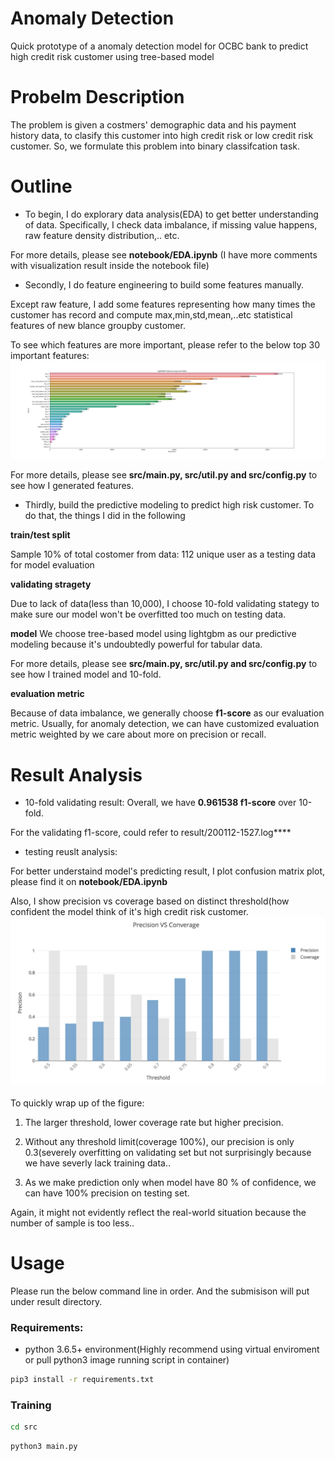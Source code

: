 # Anomaly Detection
Quick prototype of a anomaly detection model for OCBC bank to predict high credit risk customer using tree-based model

# Probelm Description

The problem is given a costmers' demographic data and his payment history data, to clasify this customer into high credit risk
or low credit risk customer.
So, we formulate this problem into binary classifcation task.

# Outline

- To begin, I do explorary data analysis(EDA) to get better understanding of data. 
Specifically, I check data imbalance, if missing value happens, raw feature density distribution,.. etc.

For more details, please see **notebook/EDA.ipynb** (I have more comments with visualization result inside the notebook file) 

- Secondly, I do feature engineering to build some features manually.

Except raw feature, I add some features representing how many times the customer has record and compute
max,min,std,mean,..etc statistical features of new blance groupby customer.

To see which features are more important, please refer to the below top 30 important features:
![td-lstm](asset/lgbm_importances.png)

For more details, please see **src/main.py, src/util.py and src/config.py** to see how I generated features.

- Thirdly, build the predictive modeling to predict high risk customer. To do that, the things I did in the following

**train/test split**

Sample 10% of total costomer from data: 112 unique user as a testing data for model evaluation

**validating stragety**

Due to lack of data(less than 10,000), I choose 10-fold validating stategy to make sure our model 
won't be overfitted too much on testing data.

**model**
We choose tree-based model using lightgbm as our predictive modeling because it's undoubtedly powerful for tabular data.

For more details, please see **src/main.py, src/util.py and src/config.py** to see how I trained model and 10-fold.

**evaluation metric**

Because of data imbalance, we generally choose **f1-score** as our evaluation metric. Usually, for anomaly detection,
we can have customized evaluation metric weighted by we care about more on precision or recall.

# Result Analysis

- 10-fold validating result:
  Overall, we have **0.961538 f1-score** over 10-fold.
  
For the validating f1-score, could refer to result/200112-1527.log****

- testing reuslt analysis:

For better understaind model's predicting result, I plot confusion matrix plot, please find it on **notebook/EDA.ipynb**

Also, I show precision vs coverage based on distinct threshold(how confident the model think of it's high credit risk
customer.
![td-lstm](asset/messageImage_1578812994804.jpg)

To quickly wrap up of the figure:
1. The larger threshold, lower coverage rate but higher precision.

2. Without any threshold limit(coverage 100%), our precision is only 0.3(severely overfitting on validating set but not surprisingly because we have severly lack training data..

3. As we make prediction only when model have 80 % of confidence, we can have 100% precision on testing set.

Again, it might not evidently reflect the real-world situation because the number of sample is too less..

# Usage

Please run the below command line in order.
And the submisison will put under result directory.

### Requirements:

* python 3.6.5+ environment(Highly recommend using virtual enviroment or pull python3 image running script in container)

```sh
pip3 install -r requirements.txt
```

### Training

```sh
cd src
```

```sh
python3 main.py
```



